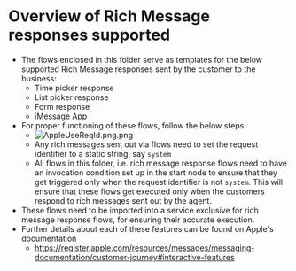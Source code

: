 # Overview of Rich Message responses supported

- The flows enclosed in this folder serve as templates for the below supported Rich Message responses sent by the customer to the business:
    - Time picker response
    - List picker response
    - Form response
    - iMessage App 
- For proper functioning of these flows, follow the below steps:
  - ![AppleUseReqId.png.png](../../images/AppleUseReqId.png.png)
  - Any rich messages sent out via flows need to set the request identifier to a static string, say `system`
  - All flows in this folder, i.e. rich message response flows need to have an invocation condition set up in the start node to ensure that they get triggered only when the request identifier is not `system`. This will ensure that these flows get executed only when the customers respond to rich messages sent out by the agent.
- These flows need to be imported into a service exclusive for rich message response flows, for ensuring their accurate execution.
- Further details about each of these features can be found on Apple's documentation
    - https://register.apple.com/resources/messages/messaging-documentation/customer-journey#interactive-features
